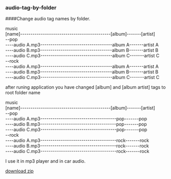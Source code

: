 ### audio-tag-by-folder
####Change audio tag names by folder.



music<br/>
  [name]--------------------------------------------[album]-------[artist]<br/>
  --pop<br/>
  ----audio A.mp3-----------------------------------album A-------artist A<br/>
  ----audio B.mp3-----------------------------------album B-------artist B<br/>
  ----audio C.mp3-----------------------------------album C-------artist C<br/>
  --rock<br/>
  ----audio A.mp3-----------------------------------album A-------artist A<br/>
  ----audio B.mp3-----------------------------------album B-------artist B<br/>
  ----audio C.mp3-----------------------------------album C-------artist C<br/>
    

after runing application you have changed [album] and [album artist] tags to root folder name

music<br/>
  [name]--------------------------------------------[album]-------[artist]<br/>
  --pop<br/>
  ----audio A.mp3-------------------------------------pop-------pop<br/>
  ----audio B.mp3-------------------------------------pop-------pop<br/>
  ----audio C.mp3-------------------------------------pop-------pop<br/>
  --rock<br/>
  ----audio A.mp3-------------------------------------rock-------rock<br/>
  ----audio B.mp3-------------------------------------rock-------rock<br/>
  ----audio C.mp3-------------------------------------rock-------rock<br/>

I use it in mp3 player and in car audio.

[download zip](https://github.com/mgerasika/audio-tag-by-folder/raw/master/AudioTagByFolder/AudioTabByFolder.zip)
